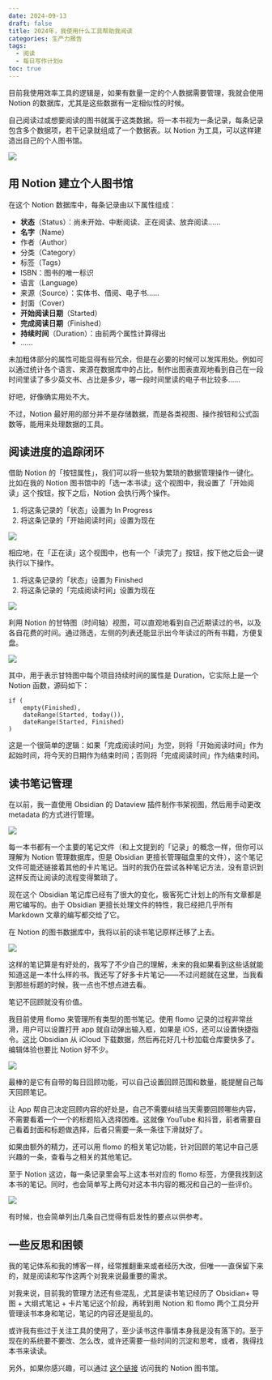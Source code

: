 ```yaml
---
date: 2024-09-13
draft: false
title: 2024年，我使用什么工具帮助我阅读
categories: 生产力报告
tags:
  - 阅读
  - 每日写作计划α
toc: true
---
```


目前我使用效率工具的逻辑是，如果有数量一定的个人数据需要管理，我就会使用 Notion 的数据库，尤其是这些数据有一定相似性的时候。

自己阅读过或想要阅读的图书就属于这类数据。将一本书视为一条记录，每条记录包含多个数据项，若干记录就组成了一个数据表。以 Notion 为工具，可以这样建造出自己的个人图书馆。

![](https://image.guhub.cn/blog/2024/notion-library.jpg)

## 用 Notion 建立个人图书馆

在这个 Notion 数据库中，每条记录由以下属性组成：

- **状态**（Status）：尚未开始、中断阅读、正在阅读、放弃阅读……
- **名字**（Name）
- 作者（Author）
- 分类（Category）
- 标签（Tags）
- ISBN：图书的唯一标识
- 语言（Language）
- 来源（Source）：实体书、借阅、电子书……
- 封面（Cover）
- **开始阅读日期**（Started）
- **完成阅读日期**（Finished）
- **持续时间**（Duration）：由前两个属性计算得出
- ……

未加粗体部分的属性可能显得有些冗余，但是在必要的时候可以发挥用处。例如可以通过统计各个语言、来源在数据库中的占比，制作出图表直观地看到自己在一段时间里读了多少英文书、占比是多少，哪一段时间里读的电子书比较多……

好吧，好像确实用处不大。

不过，Notion 最好用的部分并不是存储数据，而是各类视图、操作按钮和公式函数等，能用来处理数据的工具。

## 阅读进度的追踪闭环

借助 Notion 的「按钮属性」，我们可以将一些较为繁琐的数据管理操作一键化。比如在我的 Notion 图书馆中的「选一本书读」这个视图中，我设置了「开始阅读」这个按钮，按下之后，Notion 会执行两个操作。

1. 将这条记录的「状态」设置为 In Progress
2. 将这条记录的「开始阅读时间」设置为现在

![](https://image.guhub.cn/blog/2024/notion-library-pick-a-book.jpg)

相应地，在「正在读」这个视图中，也有一个「读完了」按钮，按下他之后会一键执行以下操作。

1. 将这条记录的「状态」设置为 Finished
2. 将这条记录的「完成阅读时间」设置为现在

![](https://image.guhub.cn/blog/2024/notion-library-done-reading.png)

利用 Notion 的甘特图（时间轴）视图，可以直观地看到自己近期读过的书，以及各自花费的时间。通过筛选，左侧的列表还能显示出今年读过的所有书籍，方便复盘。

![](https://image.guhub.cn/blog/2024/notion-library-calendar.jpg)

其中，用于表示甘特图中每个项目持续时间的属性是 Duration，它实际上是一个 Notion 函数，源码如下：

```formula
if (
	empty(Finished),
	dateRange(Started, today()),
	dateRange(Started, Finished)
)
```

这是一个很简单的逻辑：如果「完成阅读时间」为空，则将「开始阅读时间」作为起始时间，将今天的日期作为结束时间；否则将「完成阅读时间」作为结束时间。

## 读书笔记管理

在以前，我一直使用 Obsidian 的 Dataview 插件制作书架视图，然后用手动更改 metadata 的方式进行管理。

![](https://image.guhub.cn/blog/2024/old-obsidian-vault.jpg)

每一本书都有一个主要的笔记文件（和上文提到的「记录」的概念一样，但你可以理解为 Notion 管理数据库，但是 Obsidian 更擅长管理磁盘里的文件），这个笔记文件可能还链接着其他的卡片笔记。当时的我仍在尝试各种笔记方法，没有意识到这样反而让阅读的流程变得繁琐了。

现在这个 Obsidian 笔记库已经有了很大的变化，极客死亡计划上的所有文章都是用它编写的。由于 Obsidian 更擅长处理文件的特性，我已经把几乎所有 Markdown 文章的编写都交给了它。

在 Notion 的图书数据库中，我将以前的读书笔记原样迁移了上去。

![](https://image.guhub.cn/blog/2024/notion-book-note.jpg)

这样的笔记算是有好处的，我写了不少自己的理解，未来的我如果看到这些话就能知道这是一本什么样的书。我还写了好多卡片笔记——不过问题就在这里，当我看到那些标题的时候，我一点也不想点进去看。

笔记不回顾就没有价值。

我目前使用 flomo 来管理所有类型的图书笔记。使用 flomo 记录的过程非常丝滑，用户可以设置打开 app 就自动弹出输入框，如果是 iOS，还可以设置快捷指令。这比 Obsidian 从 iCloud 下载数据，然后再花好几十秒加载仓库要快多了。编辑体验也要比 Notion 好不少。

![](https://image.guhub.cn/blog/2024/flomo-reading-tags.jpg)

最棒的是它有自带的每日回顾功能，可以自己设置回顾范围和数量，能提醒自己每天回顾笔记。

让 App 帮自己决定回顾内容的好处是，自己不需要纠结当天需要回顾哪些内容，不需要看着一个一个的标题陷入选择困难。这就像 YouTube 和抖音，前者需要自己看着封面和标题做选择，后者只需要一条一条往下滑就好了。

如果由额外的精力，还可以用 flomo 的相关笔记功能，针对回顾的笔记中自己感兴趣的一条，查看与之相关的其他笔记。

至于 Notion 这边，每一条记录里会写上这本书对应的 flomo 标签，方便我找到这本书的笔记。同时，也会简单写上两句对这本书内容的概况和自己的一些评价。

![](https://image.guhub.cn/blog/2024/notion-new-book-note-example.jpg)

有时候，也会简单列出几条自己觉得有启发性的要点以供参考。

## 一些反思和困顿

我的笔记体系和我的博客一样，经常推翻重来或者经历大改，但唯一一直保留下来的，就是阅读和写作这两个对我来说最重要的需求。

对我来说，目前我的管理方法还有些混乱，尤其是读书笔记经历了 Obsidian+ 导图 + 大纲式笔记 + 卡片笔记这个阶段，再转到用 Notion 和 flomo 两个工具分开管理读书本身和笔记，笔记的内容还是挺乱的。

或许我有些过于关注工具的使用了，至少读书这件事情本身我是没有落下的。至于现在的系统要不要改、怎么改，或许还需要一些时间的沉淀和思考，或者，我得找本书来读读。

另外，如果你感兴趣，可以通过 [这个链接](https://eltrac.notion.site/d8be16d4974d435dabb0ad77923f00b3?v=8fa9861a863347a7baaef713b8be2c31) 访问我的 Notion 图书馆。
